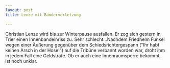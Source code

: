 ```yaml
---
layout: post
title: Lenze mit Bänderverletzung

---
```


Christian Lenze wird bis zur Winterpause ausfallen. Er zog sich gestern in Trier einen Innenbandeinriss zu. Sehr schlecht...Nachdem Friedhelm Funkel wegen einer Äußerung gegenüber dem Schiedsrichtergespann ("Ihr habt keinen Arsch in der Hose!") auf die Tribüne verbannt worden war, droht ihm in jedem Fall eine Geldstrafe. Ob er auch eine Innenraumsperre bekommt, ist noch unklar.


